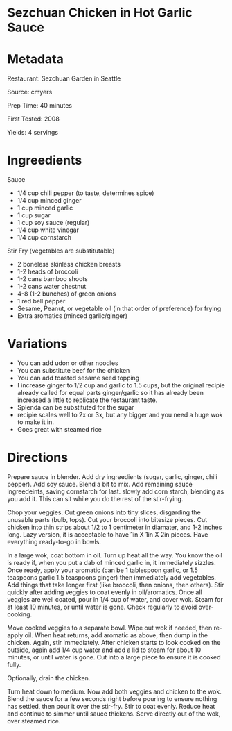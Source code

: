 Sezchuan Chicken in Hot Garlic Sauce
====

Metadata
====

Restaurant: Sezchuan Garden in Seattle

Source: cmyers

Prep Time: 40 minutes

First Tested: 2008

Yields: 4 servings

Ingreedients
====

Sauce
* 1/4 cup chili pepper (to taste, determines spice)
* 1/4 cup minced ginger
* 1 cup minced garlic
* 1 cup sugar
* 1 cup soy sauce (regular)
* 1/4 cup white vinegar
* 1/4 cup cornstarch

Stir Fry (vegetables are substitutable)
* 2 boneless skinless chicken breasts
* 1-2 heads of broccoli
* 1-2 cans bamboo shoots
* 1-2 cans water chestnut
* 4-8 (1-2 bunches) of green onions
* 1 red bell pepper
* Sesame, Peanut, or vegetable oil (in that order of preference) for frying
* Extra aromatics (minced garlic/ginger)

Variations
====
* You can add udon or other noodles
* You can substitute beef for the chicken
* You can add toasted sesame seed topping
* I increase ginger to 1/2 cup and garlic to 1.5 cups, but the original recipie already called for equal parts ginger/garlic so it has already been increased a little to replicate the restaurant taste.
* Splenda can be substituted for the sugar
* recipie scales well to 2x or 3x, but any bigger and you need a huge wok to make it in.
* Goes great with steamed rice

Directions
====

Prepare sauce in blender.  Add dry ingreedients (sugar, garlic, ginger, chili
pepper).  Add soy sauce.  Blend a bit to mix.  Add remaining sauce
ingreedeints, saving cornstarch for last.  slowly add corn starch, blending as
you add it.  This can sit while you do the rest of the stir-frying.

Chop your veggies.  Cut green onions into tiny slices, disgarding the unusable
parts (bulb, tops).  Cut your broccoli into bitesize pieces.  Cut chicken into
thin strips about 1/2 to 1 centimeter in diamater, and 1-2 inches long.  Lazy
version, it is acceptable to have 1in X 1in X 2in pieces.  Have everything
ready-to-go in bowls.

In a large wok, coat bottom in oil.  Turn up heat all the way.  You know the
oil is ready if, when you put a dab of minced garlic in, it immediately
sizzles.  Once ready, apply your aromatic (can be 1 tablespoon garlic, or 1.5
teaspoons garlic 1.5 teaspoons ginger) then immediately add vegetables.  Add
things that take longer first (like broccoli, then onions, then others).  Stir
quickly after adding veggies to coat evenly in oil/aromatics.  Once all veggies
are well coated, pour in 1/4 cup of water, and cover wok.  Steam for at least
10 minutes, or until water is gone.  Check regularly to avoid over-cooking.

Move cooked veggies to a separate bowl.  Wipe out wok if needed, then re-apply
oil.  When heat returns, add aromatic as above, then dump in the chicken.
Again, stir immediately.  After chicken starts to look cooked on the outside,
again add 1/4 cup water and add a lid to steam for about 10 minutes, or until
water is gone.  Cut into a large piece to ensure it is cooked fully.

Optionally, drain the chicken.

Turn heat down to medium.  Now add both veggies and chicken to the wok.  Blend
the sauce for a few seconds right before pouring to ensure nothing has settled,
then pour it over the stir-fry.  Stir to coat evenly.  Reduce heat and continue
to simmer until sauce thickens. Serve directly out of the wok, over steamed rice.

